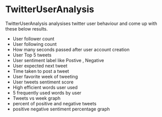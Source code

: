 # TwitterUserAnalysis

TwitterUserAnalysis analysises twitter user behaviour and come up with these below results.

* User follower count
* User following count
* How many seconds passed after user account creation
* User Top 5 tweets
* User sentiment label like Postive , Negative
* User expected next tweet
* Time taken to post a tweet
* User favorite week of tweeting
* User tweets sentiment score
* High efficient words user used
* 5 frequently used words by user
* Tweets vs week graph
* percent of positive and negative tweets
* positive negative sentiment percentage graph

